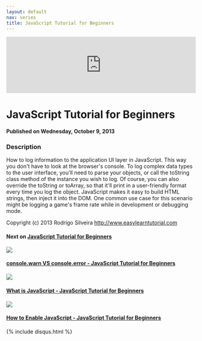 ```yaml
---
layout: default
nav: series
title: JavaScript Tutorial for Beginners
---
```


<div class="container">
    <div class="row mt grid">
        <div class="mt"></div>
        <div class="row" style="margin-bottom: 20px;">
            <div class="col-sm-push-1 col-sm-10 col-md-push-2 col-md-8">
                <div class="video-container">
                    <iframe width="100%" src="https://www.youtube.com/embed/8ZSChdtefo4" frameborder="0" allowfullscreen></iframe>
                </div>
            </div>
            <div class="clearfix"></div>
            <div class="col-md-8">
                <h1>JavaScript Tutorial for Beginners</h1>
                <h4>Published on Wednesday, October 9, 2013</h4>
                <h3>Description</h3>
                <p>How to log information to the application UI layer in JavaScript. This way you don't have to look at the browser's console. To log complex data types to the user interface, you'll need to parse your objects, or call the toString class method of the instance you wish to log. Of course, you can also override the toString or toArray, so that it'll print in a user-friendly format every time you log the object. JavaScript makes it easy to build HTML strings, then inject it into the DOM. One common use case for this scenario might be logging a game's frame rate while in development or debugging mode.

Copyright (c) 2013 Rodrigo Silveira http://www.easylearntutorial.com</p>
            </div>
            <div class="col-md-4">
                <h4>Next on <a href="/series/javascript-tutorial-for-beginners">JavaScript Tutorial for Beginners</a></h4><div class="row" style="margin-bottom: 20px">
            <div class="col-md-6">
                <a href="/series/javascript-tutorial-for-beginners/console-warn-vs-console-error-javascript-tutorial-for-beginners">
                    <img src="/img/blank.gif" data-echo="https://i.ytimg.com/vi/xSZU3KS9rYQ/hqdefault.jpg" class="img-responsive" />
                </a>
            </div>
            <div class="col-md-6">
                <h4>
                    <a href="/series/javascript-tutorial-for-beginners/console-warn-vs-console-error-javascript-tutorial-for-beginners">console.warn VS console.error - JavaScript Tutorial for Beginners</a>
                </h4>
            </div>
        </div><div class="row" style="margin-bottom: 20px">
            <div class="col-md-6">
                <a href="/series/javascript-tutorial-for-beginners/what-is-javascript-javascript-tutorial-for-beginners">
                    <img src="/img/blank.gif" data-echo="https://i.ytimg.com/vi/pQWz0fZAdVY/hqdefault.jpg" class="img-responsive" />
                </a>
            </div>
            <div class="col-md-6">
                <h4>
                    <a href="/series/javascript-tutorial-for-beginners/what-is-javascript-javascript-tutorial-for-beginners">What is JavaScript - JavaScript Tutorial for Beginners</a>
                </h4>
            </div>
        </div><div class="row" style="margin-bottom: 20px">
            <div class="col-md-6">
                <a href="/series/javascript-tutorial-for-beginners/how-to-enable-javascript-javascript-tutorial-for-beginners">
                    <img src="/img/blank.gif" data-echo="https://i.ytimg.com/vi/gs7TXFyf7AY/hqdefault.jpg" class="img-responsive" />
                </a>
            </div>
            <div class="col-md-6">
                <h4>
                    <a href="/series/javascript-tutorial-for-beginners/how-to-enable-javascript-javascript-tutorial-for-beginners">How to Enable JavaScript - JavaScript Tutorial for Beginners</a>
                </h4>
            </div>
        </div>
            </div>
            <div class="col-md-8">
                {% include disqus.html %}
            </div>
        </div>
    </div>
    <div class="row mt grid"></div>
</div>

